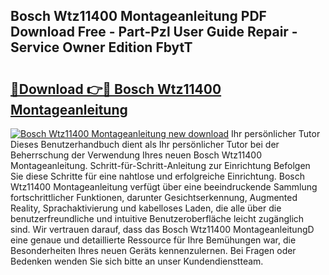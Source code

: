## Bosch Wtz11400 Montageanleitung PDF Download Free - Part-Pzl User Guide Repair - Service Owner Edition FbytT

# <h2><a href="http://df6nud.blite.top/?on=Bosch+Wtz11400+Montageanleitung">🔗Download 👉🔴 Bosch Wtz11400 Montageanleitung</a></h2>

[![Bosch Wtz11400 Montageanleitung new download](https://i.imgur.com/lujVjoI.png)](http://df6nud.blite.top/?on=Bosch+Wtz11400+Montageanleitung)
Ihr persönlicher Tutor Dieses Benutzerhandbuch dient als Ihr persönlicher Tutor bei der Beherrschung der Verwendung Ihres neuen Bosch Wtz11400 Montageanleitung. Schritt-für-Schritt-Anleitung zur Einrichtung Befolgen Sie diese Schritte für eine nahtlose und erfolgreiche Einrichtung. Bosch Wtz11400 Montageanleitung verfügt über eine beeindruckende Sammlung fortschrittlicher Funktionen, darunter Gesichtserkennung, Augmented Reality, Sprachaktivierung und kabelloses Laden, die alle über die benutzerfreundliche und intuitive Benutzeroberfläche leicht zugänglich sind. Wir vertrauen darauf, dass das Bosch Wtz11400 MontageanleitungD eine genaue und detaillierte Ressource für Ihre Bemühungen war, die Besonderheiten Ihres neuen Geräts kennenzulernen. Bei Fragen oder Bedenken wenden Sie sich bitte an unser Kundendienstteam.
